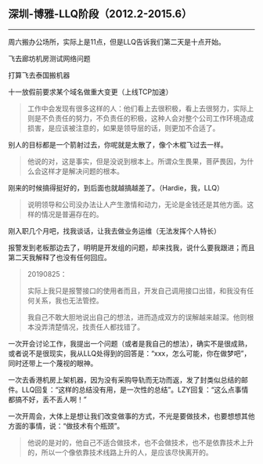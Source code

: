 ## 深圳-博雅-LLQ阶段（2012.2-2015.6）

---

周六搬办公场所，实际上是11点，但是LLQ告诉我们第二天是十点开始。

飞去廊坊机房测试网络问题

打算飞去泰国搬机器

十一放假前要求某个域名做重大变更（上线TCP加速）

> 工作中会发现有很多这样的人：他们看上去很积极，看上去很努力，实际上则是不负责任的努力，不负责任的积极，这种人会对整个公司工作环境造成损害，是应该被注意的，如果是领导层的话，则更加不合适了。

别人的目标都是一个箭射过去，你呢就是太散了，像个木棍飞过去一样。

> 他说的对，这是事实，但是没说到根本上。所谓众生畏果，菩萨畏因，为什么会这样才是解决问题的根本。

刚来的时候搞得挺好的，到后面也就越搞越差了。（Hardie，我，LLQ）

> 说明领导和公司没办法让人产生激情和动力，无论是金钱还是其他方面。这样的情况是普遍存在的。

刚入职几个月吧，找我谈话，让我去做业务运维（无法发挥个人特长）

报警发到老板那边去了，明明是开发组的问题，却来找我，说什么要我跟进；而且第二天我解释了也没有任何回应。

> 20190825：
>
> 实际上我只是报警接口的使用者而且，开发自己调用接口出错，和我没有任何关系，我也无法管控。
>
> 我自己不敢大胆地说出自己的想法，进而造成双方的误解越来越深。他则根本没弄清楚情况，找责任人都找错了。

一次开会讨论工作，我提出一个问题（或者是我自己的想法），确实不是很成熟，或者说不是很现实，我从LLQ处得到的回答是：“xxx，怎么可能，你在做梦吧”，同时还带上一个蔑视的眼神。

一次去香港机房上架机器，因为没有采购导轨而无功而返，发了封类似总结的邮件。LLQ回复：“这样的总结没有用，是一次性的总结”。LZY回复：“这么点事情都搞不好，丢不丢人啊！”

一次开周会，大体上是想让我们改变做事的方式，不光是要做技术，也要想想其他方面的事情，说：“做技术有个瓶颈”。

> 他说的是对的，他自己不适合做技术，也不会做技术，也不是依靠技术上升的，所以一个像依靠技术线路上升的人，是应该尽快离开的。



